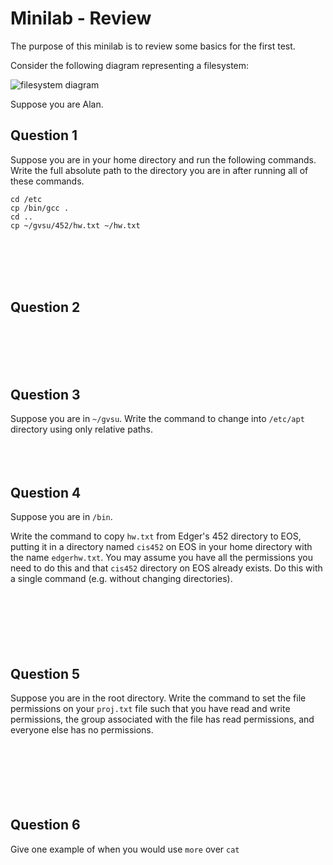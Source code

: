 # Minilab - Review

The purpose of this minilab is to review some basics
for the first test.

Consider the following diagram representing a filesystem:

![filesystem diagram](figs/diagram-filesytem-review.png)

Suppose you are Alan.  

## Question 1
Suppose you are in your home directory and
run the following commands.
Write the full absolute path to the directory
you are in after running all of these commands.

```
cd /etc
cp /bin/gcc .
cd ..
cp ~/gvsu/452/hw.txt ~/hw.txt
```
<br><br><br><br>

## Question 2
<br><br><br><br>

## Question 3
Suppose you are in `~/gvsu`.
Write the command to change into `/etc/apt` directory
using only relative paths.
<br><br><br><br>


## Question 4
Suppose you are in `/bin`.

Write the command to copy `hw.txt` from Edger's 452 directory to EOS,
putting it in a directory named `cis452` on EOS in your home directory
with the name `edgerhw.txt`.
You may assume you have all the permissions you need to do this
and that `cis452` directory on EOS already exists.
Do this with a single command (e.g. without changing directories).
<br><br><br><br><br>
<br><br>

## Question 5
Suppose you are in the root directory.
Write the command to set the file permissions on your `proj.txt`
file such that you have read and write permissions,
the group associated with the file has read permissions,
and everyone else has no permissions.
<br><br><br><br><br>
<br><br>

## Question 6
Give one example of when you would use `more` over `cat`
<br><br><br><br>
